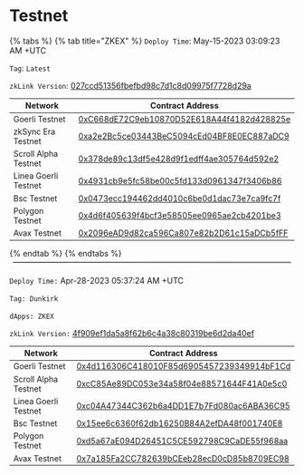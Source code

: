 # Testnet

{% tabs %}
{% tab title="ZKEX" %}
`Deploy Time`: May-15-2023 03:09:23 AM +UTC

`Tag`: `Latest`

`zkLink Version`: [027ccd51356fbefbd98c7d1c8d09975f7728d29a](https://github.com/zkLinkProtocol/zklink-periphery/commit/027ccd51356fbefbd98c7d1c8d09975f7728d29a)

<table><thead><tr><th width="242">Network</th><th>Contract Address</th></tr></thead><tbody><tr><td>Goerli Testnet</td><td><a href="https://goerli.etherscan.io/address/0xC668dE72C9eb10870D52E618A44f4182d428825e">0xC668dE72C9eb10870D52E618A44f4182d428825e</a></td></tr><tr><td>zkSync Era Testnet</td><td><a href="https://goerli.explorer.zksync.io/address/0xa2e2Bc5ce03443BeC5094cEd04BF8E0EC887aDC9">0xa2e2Bc5ce03443BeC5094cEd04BF8E0EC887aDC9</a></td></tr><tr><td>Scroll Alpha Testnet</td><td><a href="https://blockscout.scroll.io/address/0x378de89c13df5e428d9f1edff4ae305764d592e2">0x378de89c13df5e428d9f1edff4ae305764d592e2</a></td></tr><tr><td>Linea Goerli Testnet</td><td><a href="https://explorer.goerli.linea.build/address/0x4931cb9e5fc58be00c5fd133d0961347f3406b86">0x4931cb9e5fc58be00c5fd133d0961347f3406b86</a></td></tr><tr><td>Bsc Testnet</td><td><a href="https://testnet.bscscan.com/address/0x0473ecc194462dd4010c6be0d1dac73e7ca9fc7f">0x0473ecc194462dd4010c6be0d1dac73e7ca9fc7f</a></td></tr><tr><td>Polygon Testnet</td><td><a href="https://mumbai.polygonscan.com/address/0x4d6f405639f4bcf3e58505ee0965ae2cb4201be3">0x4d6f405639f4bcf3e58505ee0965ae2cb4201be3</a></td></tr><tr><td>Avax Testnet</td><td><a href="https://testnet.snowtrace.io/address/0x2096eAD9d82ca596Ca807e82b2D61c15aDCb5fFF">0x2096eAD9d82ca596Ca807e82b2D61c15aDCb5fFF</a></td></tr></tbody></table>
{% endtab %}
{% endtabs %}

<img src="../.gitbook/assets/file.excalidraw.svg" alt="" class="gitbook-drawing">

`Deploy Time:` Apr-28-2023 05:37:24 AM +UTC

`Tag: Dunkirk`

`dApps: ZKEX`

`zkLink Version:` [4f909ef1da5a8f62b6c4a38c80319be6d2da40ef](https://github.com/zkLinkProtocol/zklink-periphery/commit/4f909ef1da5a8f62b6c4a38c80319be6d2da40ef)

<table><thead><tr><th width="245">Network</th><th>Contract Address</th></tr></thead><tbody><tr><td>Goerli Testnet</td><td><a href="https://goerli.etherscan.io/address/0x4d116306C418010F85d6905457239349914bF1Cd">0x4d116306C418010F85d6905457239349914bF1Cd</a></td></tr><tr><td>Scroll Alpha Testnet</td><td><a href="https://blockscout.scroll.io/address/0xcC85Ae89DC053e34a58f04e88571644F41A0e5c0">0xcC85Ae89DC053e34a58f04e88571644F41A0e5c0</a></td></tr><tr><td>Linea Goerli Testnet</td><td><a href="https://explorer.goerli.linea.build/address/0xc04A47344C362b6a4DD1E7b7Fd080ac6ABA36C95">0xc04A47344C362b6a4DD1E7b7Fd080ac6ABA36C95</a></td></tr><tr><td>Bsc Testnet</td><td><a href="https://testnet.bscscan.com/address/0x15ee6c6360f62db16250B84A2efDA48f001740E8">0x15ee6c6360f62db16250B84A2efDA48f001740E8</a></td></tr><tr><td>Polygon Testnet</td><td><a href="https://mumbai.polygonscan.com/address/0xd5a67aE094D26451C5CE592798C9CaDE55f968aa">0xd5a67aE094D26451C5CE592798C9CaDE55f968aa</a></td></tr><tr><td>Avax Testnet</td><td><a href="https://testnet.snowtrace.io/address/0x7a185Fa2CC782639bCEeb28ecD0cD85b8709EC98">0x7a185Fa2CC782639bCEeb28ecD0cD85b8709EC98</a></td></tr></tbody></table>

